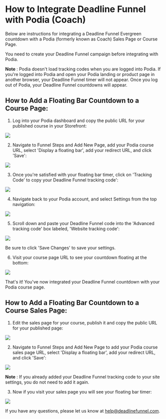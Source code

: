 # How to Integrate Deadline Funnel with Podia \(Coach\)

Below are instructions for integrating a Deadline Funnel Evergreen countdown with a Podia \(formerly known as Coach\) Sales Page or Course Page.

You need to create your Deadline Funnel campaign before integrating with Podia.

**Note** : Podia doesn't load tracking codes when you are logged into Podia. If you're logged into Podia and open your Podia landing or product page in another browser, your Deadline Funnel timer will not appear. Once you log out of Podia, your Deadline Funnel countdowns will appear.

## How to Add a Floating Bar Countdown to a Course Page:

1. Log into your Podia dashboard and copy the public URL for your published course in your Storefront:

![](https://d33v4339jhl8k0.cloudfront.net/docs/assets/53974d6ce4b0c76107b109d1/images/5e13681804286364bc938242/file-%20GBK0aq3MKZ.png)

2. Navigate to Funnel Steps and Add New Page, add your Podia course URL, select 'Display a floating bar', add your redirect URL, and click 'Save':

![](https://d33v4339jhl8k0.cloudfront.net/docs/assets/53974d6ce4b0c76107b109d1/images/5c783c362c7d3a0cb932155e/file-%20JDPyIgnWsG.png)

3. Once you're satisfied with your floating bar timer, click on 'Tracking Code' to copy your Deadline Funnel tracking code':

![](https://d33v4339jhl8k0.cloudfront.net/docs/assets/53974d6ce4b0c76107b109d1/images/5e136d0604286364bc9382a9/file-%20UiwBUhmDME.png)

4. Navigate back to your Podia account, and select Settings from the top navigation:

![](https://d33v4339jhl8k0.cloudfront.net/docs/assets/53974d6ce4b0c76107b109d1/images/5e13683504286364bc938246/file-6xjCa41hgG.png)

5. Scroll down and paste your Deadline Funnel code into the 'Advanced tracking code' box labeled, 'Website tracking code':

![](https://d33v4339jhl8k0.cloudfront.net/docs/assets/53974d6ce4b0c76107b109d1/images/5e1368622c7d3a7e9ae5cdbf/file-%20vhLGviwOwe.png)

Be sure to click 'Save Changes' to save your settings.

6. Visit your course page URL to see your countdown floating at the bottom:

![](https://d33v4339jhl8k0.cloudfront.net/docs/assets/53974d6ce4b0c76107b109d1/images/5e136acd04286364bc938272/file-%20Dyed9z4UOq.png)

That's it! You've now integrated your Deadline Funnel countdown with your Podia course page.

## How to Add a Floating Bar Countdown to a Course Sales Page:

1. Edit the sales page for your course, publish it and copy the public URL for your published page:

![](https://d33v4339jhl8k0.cloudfront.net/docs/assets/53974d6ce4b0c76107b109d1/images/5e136afc04286364bc938277/file-19v2unZMFB.png)

2. Navigate to Funnel Steps and Add New Page to add your Podia course sales page URL, select 'Display a floating bar', add your redirect URL, and click 'Save':

![](https://d33v4339jhl8k0.cloudfront.net/docs/assets/53974d6ce4b0c76107b109d1/images/5c783c362c7d3a0cb932155e/file-%20JDPyIgnWsG.png)

**Note** : If you already added your Deadline Funnel tracking code to your site settings, you do not need to add it again.

3. Now if you visit your sales page you will see your floating bar timer:

![](https://d33v4339jhl8k0.cloudfront.net/docs/assets/53974d6ce4b0c76107b109d1/images/5e136b422c7d3a7e9ae5cdfd/file-w8hsTiikmx.png)

If you have any questions, please let us know at [help@deadlinefunnel.com](mailto:mailto:help@deadlinefunnel.com).

